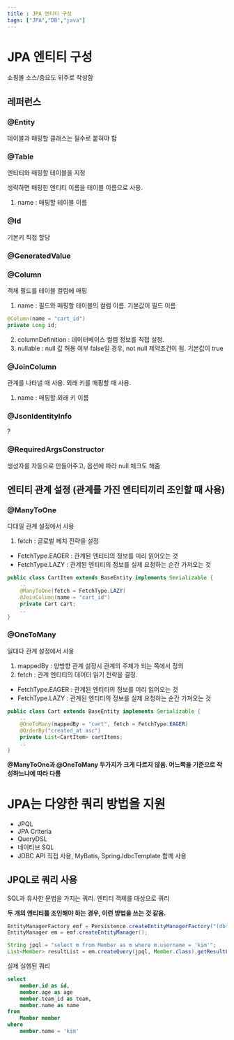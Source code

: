 ```yaml
---
title : JPA 엔티티 구성
tags: ["JPA","DB","java"]
---
```


# JPA 엔티티 구성

쇼핑몰 소스/중요도 위주로 작성함

## 레퍼런스

### @Entity

테이블과 매핑할 클래스는 필수로 붙혀야 함

### @Table

엔티티와 매핑할 테이블을 지정

생략하면 매핑한 엔티티 이름을 테이블 이름으로 사용.

1. name : 매핑할 테이블 이름

### @Id

기본키 직접 할당

### @GeneratedValue

### @Column

객체 필드를 테이블 컬럼에 매핑

1. name : 필드와 매핑할 테이블의 컬럼 이름. 기본값이 필드 이름

```java java
@Column(name = "cart_id")
private Long id;
```

2. columnDefinition : 데이터베이스 컬럼 정보를 직접 설정.
3. nullable : null 값 허용 여부 false일 경우, not null 제약조건이 됨. 기본값이 true

### @JoinColumn

관계를 나타낼 때 사용. 외래 키를 매핑할 때 사용.

1. name : 매핑할 외래 키 이름

### @JsonIdentityInfo

?

### @RequiredArgsConstructor

생성자를 자동으로 만들어주고, 옵션에 따라 null 체크도 해줌

## 엔티티 관계 설정 (관계를 가진 엔티티끼리 조인할 때 사용)

### @ManyToOne

다대일 관계 설정에서 사용

1. fetch : 글로벌 페치 전략을 설정

- FetchType.EAGER : 관계된 엔티티의 정보를 미리 읽어오는 것
- FetchType.LAZY : 관계된 엔티티의 정보를 실제 요청하는 순간 가져오는 것

```java java
public class CartItem extends BaseEntity implements Serializable {
	..
  	@ManyToOne(fetch = FetchType.LAZY)
	@JoinColumn(name = "cart_id")
	private Cart cart;
  	..
}
```

### @OneToMany

일대다 관계 설정에서 사용

1. mappedBy : 양방향 관계 설정시 관계의 주체가 되는 쪽에서 정의
2. fetch : 관계 엔티티의 데이터 읽기 전략을 결정. 

- FetchType.EAGER : 관계된 엔티티의 정보를 미리 읽어오는 것
- FetchType.LAZY : 관계된 엔티티의 정보를 실제 요청하는 순간 가져오는 것

```java java
public class Cart extends BaseEntity implements Serializable {
	..
    @OneToMany(mappedBy = "cart", fetch = FetchType.EAGER)
    @OrderBy("created_at asc")
    private List<CartItem> cartItems;
    ..
}
```
**@ManyToOne과 @OneToMany 두가지가 크게 다르지 않음. 어느쪽을 기준으로 작성하느냐에 따라 다름**

# JPA는 다양한 쿼리 방법을 지원

* JPQL
* JPA Criteria
* QueryDSL
* 네이티브 SQL
* JDBC API 직접 사용, MyBatis, SpringJdbcTemplate 함께 사용

## JPQL로 쿼리 사용

SQL과 유사한 문법을 가지는 쿼리. 엔티티 객체를 대상으로 쿼리

**두 개의 엔티티를 조인해야 하는 경우, 이런 방법을 쓰는 것 같음.**

```java java
EntityManagerFactory emf = Persistence.createEntityManagerFactory("(db정보가 들어갈 듯?)");
EntityManager em = emf.createEntityManager();

String jpql = "select m from Member as m where m.username = 'kim'";
List<Member> resultList = em.createQuery(jpql, Member.class).getResultList();
```

실제 실행된 쿼리

```sql sql
select
	member.id as id,
	member.age as age
	member.team_id as team,
	member.name as name
from 
	Member member
where
	member.name = 'kim'
```